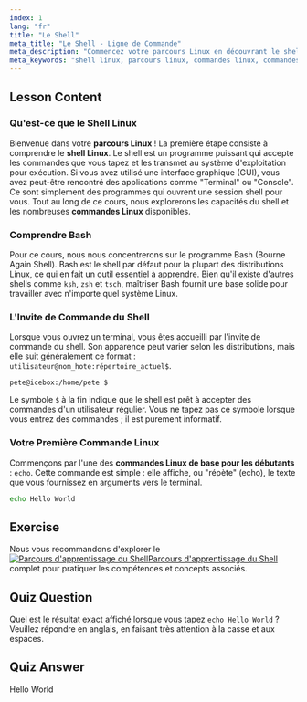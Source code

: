 ```yaml
---
index: 1
lang: "fr"
title: "Le Shell"
meta_title: "Le Shell - Ligne de Commande"
meta_description: "Commencez votre parcours Linux en découvrant le shell Linux. Ce guide couvre les bases de la ligne de commande, du shell Bash, et introduit des commandes Linux de base pour débutants, comme 'echo'."
meta_keywords: "shell linux, parcours linux, commandes linux, commandes linux de base pour débutants, shell bash, ligne de commande, commande echo"
---
```


## Lesson Content

### Qu'est-ce que le Shell Linux

Bienvenue dans votre **parcours Linux** ! La première étape consiste à comprendre le **shell Linux**. Le shell est un programme puissant qui accepte les commandes que vous tapez et les transmet au système d'exploitation pour exécution. Si vous avez utilisé une interface graphique (GUI), vous avez peut-être rencontré des applications comme "Terminal" ou "Console". Ce sont simplement des programmes qui ouvrent une session shell pour vous. Tout au long de ce cours, nous explorerons les capacités du shell et les nombreuses **commandes Linux** disponibles.

### Comprendre Bash

Pour ce cours, nous nous concentrerons sur le programme Bash (Bourne Again Shell). Bash est le shell par défaut pour la plupart des distributions Linux, ce qui en fait un outil essentiel à apprendre. Bien qu'il existe d'autres shells comme `ksh`, `zsh` et `tsch`, maîtriser Bash fournit une base solide pour travailler avec n'importe quel système Linux.

### L'Invite de Commande du Shell

Lorsque vous ouvrez un terminal, vous êtes accueilli par l'invite de commande du shell. Son apparence peut varier selon les distributions, mais elle suit généralement ce format : `utilisateur@nom_hote:répertoire_actuel$`.

```plaintext
pete@icebox:/home/pete $
```

Le symbole `$` à la fin indique que le shell est prêt à accepter des commandes d'un utilisateur régulier. Vous ne tapez pas ce symbole lorsque vous entrez des commandes ; il est purement informatif.

### Votre Première Commande Linux

Commençons par l'une des **commandes Linux de base pour les débutants** : `echo`. Cette commande est simple : elle affiche, ou "répète" (echo), le texte que vous fournissez en arguments vers le terminal.

```bash
echo Hello World
```

## Exercise

Nous vous recommandons d'explorer le [![Parcours d'apprentissage du Shell](https://labex.io/_ipx/f_webp&q_100&s_20x20/https://file.labex.io/path/FaVTnI4iqZP0.png)Parcours d'apprentissage du Shell](https://labex.io/fr/learn/shell) complet pour pratiquer les compétences et concepts associés.

## Quiz Question

Quel est le résultat exact affiché lorsque vous tapez `echo Hello World` ? Veuillez répondre en anglais, en faisant très attention à la casse et aux espaces.

## Quiz Answer

Hello World
